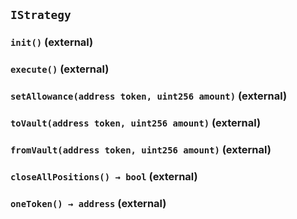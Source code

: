 ## `IStrategy`






### `init()` (external)





### `execute()` (external)





### `setAllowance(address token, uint256 amount)` (external)





### `toVault(address token, uint256 amount)` (external)





### `fromVault(address token, uint256 amount)` (external)





### `closeAllPositions() → bool` (external)





### `oneToken() → address` (external)






